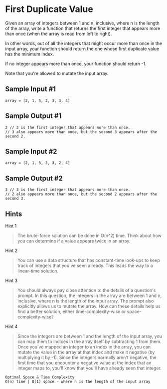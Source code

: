 # First Duplicate Value

Given an array of integers between 1 and n, inclusive, where n is the length of the array, write a function that returns the first integer that appears more than once (when the array is read from left to right).

In other words, out of all the integers that might occur more than once in the input array, your function should return the one whose first duplicate value has the minimum index.

If no integer appears more than once, your function should return -1.

Note that you're allowed to mutate the input array.

## Sample Input #1

```
array = [2, 1, 5, 2, 3, 3, 4]
```

## Sample Output #1

```
2 // 2 is the first integer that appears more than once.
// 3 also appears more than once, but the second 3 appears after the second 2.
```

## Sample Input #2

```
array = [2, 1, 5, 3, 3, 2, 4]
```

## Sample Output #2
```
3 // 3 is the first integer that appears more than once.
// 2 also appears more than once, but the second 2 appears after the second 3.
```

## Hints

Hint 1
> The brute-force solution can be done in O(n^2) time. Think about how you can determine if a value appears twice in an array.

Hint 2
> You can use a data structure that has constant-time look-ups to keep track of integers that you've seen already. This leads the way to a linear-time solution.

Hint 3
> You should always pay close attention to the details of a question's prompt. In this question, the integers in the array are between 1 and n, inclusive, where n is the length of the input array. The prompt also explicitly allows us to mutate the array. How can these details help us find a better solution, either time-complexity-wise or space-complexity-wise?

Hint 4
> Since the integers are between 1 and the length of the input array, you can map them to indices in the array itself by subtracting 1 from them. Once you've mapped an integer to an index in the array, you can mutate the value in the array at that index and make it negative (by multiplying it by -1). Since the integers normally aren't negative, the first time that you encounter a negative value at the index that an integer maps to, you'll know that you'll have already seen that integer.

```
Optimal Space & Time Complexity
O(n) time | O(1) space - where n is the length of the input array
```
